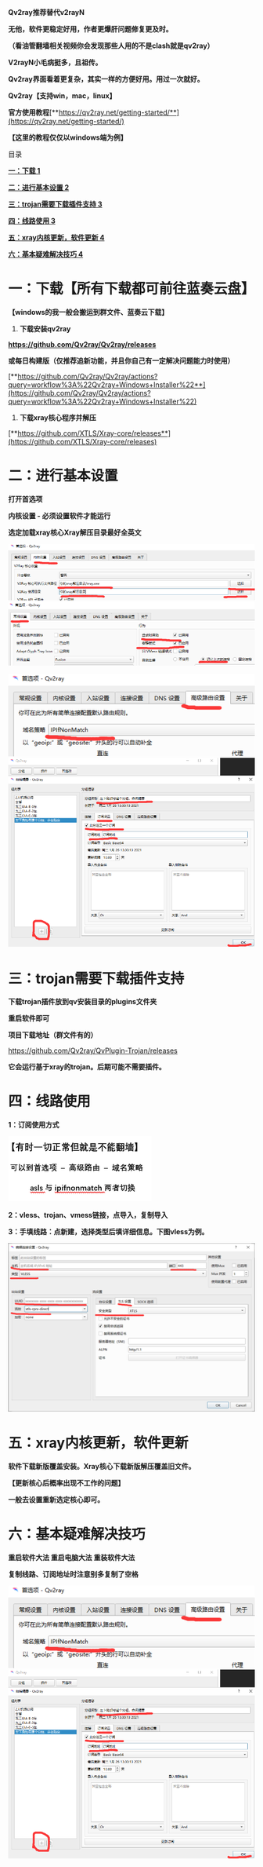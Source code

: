 **Qv2ray推荐替代v2rayN**

**无他，软件更稳定好用，作者更爆肝问题修复更及时。**

**（看油管翻墙相关视频你会发现那些人用的不是clash就是qv2ray）**

**V2rayN小毛病挺多，且祖传。**

**Qv2ray界面看着更复杂，其实一样的方便好用。用过一次就好。**

**Qv2ray【支持win，mac，linux】**

**官方使用教程**[**https://qv2ray.net/getting-started/**](https://qv2ray.net/getting-started/)

**【这里的教程仅仅以windows端为例】**

目录

[**一：下载 1**](#_Toc62567437)

[**二：进行基本设置 2**](#_Toc62567438)

[**三：trojan需要下载插件支持 3**](#_Toc62567439)

[**四：线路使用 3**](#_Toc62567440)

[**五：xray内核更新，软件更新 4**](#_Toc62567441)

[**六：基本疑难解决技巧 4**](#_Toc62567442)

# 一：下载【所有下载都可前往蓝奏云盘】

**【windows的我一般会搬运到群文件、蓝奏云下载】**

1.  **下载安装qv2ray**

**https://github.com/Qv2ray/Qv2ray/releases**

**或每日构建版（仅推荐追新功能，并且你自己有一定解决问题能力时使用）**

[**https://github.com/Qv2ray/Qv2ray/actions?query=workflow%3A%22Qv2ray+Windows+Installer%22**](https://github.com/Qv2ray/Qv2ray/actions?query=workflow%3A%22Qv2ray+Windows+Installer%22)

1.  **下载xray核心程序并解压**

[**https://github.com/XTLS/Xray-core/releases**](https://github.com/XTLS/Xray-core/releases)

# 二：进行基本设置

**打开首选项**

**内核设置 - 必须设置软件才能运行**

**选定加载xray核心Xray解压目录最好全英文**

![](https://raw.githubusercontent.com/DLGum/pic-bed/main/pic/a7ec0aee53462c182761f5ecb953f5ad.png)![](https://raw.githubusercontent.com/DLGum/pic-bed/main/pic/7c1d43852c8cee99e4667615bdd52f78.png)

![](https://raw.githubusercontent.com/DLGum/pic-bed/main/pic/e56c452bd8194cc966ff0ab096138638.png)![](https://raw.githubusercontent.com/DLGum/pic-bed/main/pic/8a5dac0695053220afd710516bd9df6d.png)

# 三：trojan需要下载插件支持

**下载trojan插件放到qv安装目录的plugins文件夹**

**重启软件即可**

**项目下载地址（群文件有的）**

<https://github.com/Qv2ray/QvPlugin-Trojan/releases>

**它会运行基于xray的trojan。后期可能不需要插件。**

# 四：线路使用

**1：订阅使用方式**

![](https://raw.githubusercontent.com/DLGum/pic-bed/main/pic/e5cdfacb63de93b350b72a781fdb6c93.png)

**2：vless、trojan、vmess链接，点导入，复制导入**

**3：手填线路：点新建，选择类型后填详细信息。下图vless为例。**

![](https://raw.githubusercontent.com/DLGum/pic-bed/main/pic/28073c66997cb96d782b0aa7169d32ee.png)

# 五：xray内核更新，软件更新

**软件下载新版覆盖安装。Xray核心下载新版解压覆盖旧文件。**

**【更新核心后概率出现不工作的问题】**

**一般去设置重新选定核心即可。**

# 六：基本疑难解决技巧

**重启软件大法 重启电脑大法 重装软件大法**

**复制线路、订阅地址时注意别多复制了空格**

![](https://raw.githubusercontent.com/DLGum/pic-bed/main/pic/e56c452bd8194cc966ff0ab096138638.png)![](https://raw.githubusercontent.com/DLGum/pic-bed/main/pic/8a5dac0695053220afd710516bd9df6d.png)

